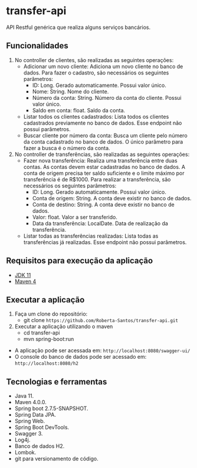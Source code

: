 # transfer-api

API Restful genérica que realiza alguns serviços bancários.

## Funcionalidades
1. No controller de clientes, são realizadas as seguintes operações:
    - Adicionar um novo cliente: Adiciona um novo cliente no banco de dados. Para fazer o cadastro, são necessários os seguintes parâmetros:
        - ID: Long. Gerado automaticamente. Possui valor único.
        - Nome: String. Nome do cliente.
        - Número da conta: String. Número da conta do cliente. Possui valor único.
        - Saldo em conta: float. Saldo da conta.
    - Listar todos os clientes cadastrados: Lista todos os clientes cadastrados previamente no banco de dados. Esse endpoint não possui parâmetros.
    - Buscar cliente por número da conta: Busca um cliente pelo número da conta cadastrado no banco de dados. O único parâmetro para fazer a busca é o número da conta.
2. No controller de transferências, são realizadas as seguintes operações:
    - Fazer nova transferência: Realiza uma transferência entre duas contas. As contas devem estar cadastradas no banco de dados. A conta de origem precisa ter saldo suficiente e o limite máximo por transferência é de R$1000. Para realizar a transferência, são necessários os seguintes parâmetros:
        - ID: Long. Gerado automaticamente. Possui valor único.
        - Conta de origem: String. A conta deve existir no banco de dados.
        - Conta de destino: String. A conta deve existir no banco de dados.
        - Valor: float. Valor a ser transferido.
        - Data da transferência: LocalDate. Data de realização da transferência.
    - Listar todas as transferências realizadas: Lista todas as transferências já realizadas. Esse endpoint não possui parâmetros.

## Requisitos para execução da aplicação
- [JDK 11](https://www.oracle.com/technetwork/java/javase/downloads/jdk11-downloads-5066655.html)
- [Maven 4](https://maven.apache.org)

## Executar a aplicação
1. Faça um clone do repositório:
    - git clone `https://github.com/Roberta-Santos/transfer-api.git`
2. Executar a aplicação utilizando o maven
    - cd transfer-api
    - mvn spring-boot:run

- A aplicação pode ser acessada em: `http://localhost:8080/swagger-ui/`
- O console do banco de dados pode ser acessado em: `http://localhost:8080/h2`

## Tecnologias e ferramentas
- Java 11.
- Maven 4.0.0.
- Spring boot 2.7.5-SNAPSHOT.
- Spring Data JPA.
- Spring Web.
- Spring Boot DevTools.
- Swagger 3.
- Log4j.
- Banco de dados H2.
- Lombok.
- git para versionamento de código.
